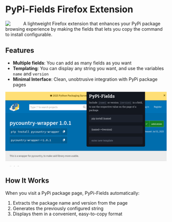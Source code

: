 # PyPi-Fields Firefox Extension

<image src="popup/icon.svg" style="width: 3em; float: left; margin-right: 1em;"></image>

A lightweight Firefox extension that enhances your PyPi package browsing experience by making the fields that lets you copy the command to install configurable.

## Features

- **Multiple fields**: You can add as many fields as you want
- **Templating**: You can display any string you want, and use the variables `name` and `version`
- **Minimal Interface**: Clean, unobtrusive integration with PyPi package pages

![screenshot of the browser extension](screenshots/extension.png)



## How It Works

When you visit a PyPi package page, PyPi-Fields automatically:

1. Extracts the package name and version from the page
2. Generates the previously configured string
3. Displays them in a convenient, easy-to-copy format
